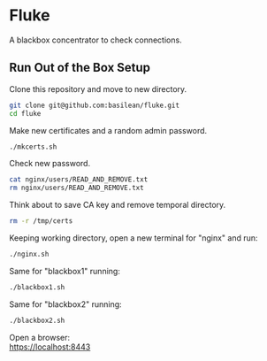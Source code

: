 # Fluke
A blackbox concentrator to check connections.

## Run Out of the Box Setup
Clone this repository and move to new directory.
```bash
git clone git@github.com:basilean/fluke.git
cd fluke
```

Make new certificates and a random admin password.
```bash
./mkcerts.sh
```

Check new password.
```bash
cat nginx/users/READ_AND_REMOVE.txt
rm nginx/users/READ_AND_REMOVE.txt
```

Think about to save CA key and remove temporal directory.
```bash
rm -r /tmp/certs
```

Keeping working directory, open a new terminal for "nginx" and run:
```bash
./nginx.sh
```

Same for "blackbox1" running:
```bash
./blackbox1.sh
```

Same for "blackbox2" running:
```bash
./blackbox2.sh
```

Open a browser:  
[https://localhost:8443](https://localhost:8443)
